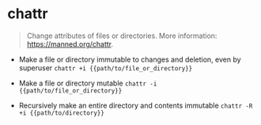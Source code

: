 # chattr
> Change attributes of files or directories.
> More information: <https://manned.org/chattr>.

- Make a file or directory immutable to changes and deletion, even by superuser
`chattr +i {{path/to/file_or_directory}}`

- Make a file or directory mutable
`chattr -i {{path/to/file_or_directory}}`

- Recursively make an entire directory and contents immutable
`chattr -R +i {{path/to/directory}}`
